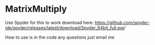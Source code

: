 # MatrixMultiply
 Use Spyder for this to work
 download here: https://github.com/spyder-ide/spyder/releases/latest/download/Spyder_64bit_full.exe'

 How to use is in the code any questions just email me
